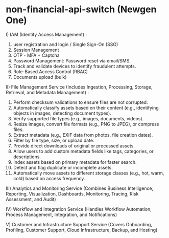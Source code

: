 # non-financial-api-switch (Newgen One)

I) IAM (Identity Access Management) :

1) user registration and login / Single Sign-On (SSO)
2) Session Management
3) OTP - MFA + Captcha
4) Password Management: Password reset via email/SMS.
5) Track and validate devices to identify fraudulent attempts.
6) Role-Based Access Control (RBAC)
7) Documents upload (bulk)


II) File Management Service (Includes Ingestion, Processing, Storage, Retrieval, and Metadata Management) : 

1) Perform checksum validations to ensure files are not corrupted.
2) Automatically classify assets based on their content (e.g., identifying objects in images, detecting document types).
3) Verify supported file types (e.g., images, documents, videos).
4) Resize images, convert file formats (e.g., PNG to JPEG), or compress files.
5) Extract metadata (e.g., EXIF data from photos, file creation dates).
6) Filter by file type, size, or upload date.
7) Provide direct downloads of original or processed assets.
8) Allow users to add custom metadata fields like tags, categories, or descriptions.
9) Index assets based on primary metadata for faster search.
10) Detect and flag duplicate or incomplete assets.
11) Automatically move assets to different storage classes (e.g., hot, warm, cold) based on access frequency.

III) Analytics and Monitoring Service
(Combines Business Intelligence, Reporting, Visualization, Dashboards, Monitoring, Tracing, Risk Assessment, and Audit)

IV) Workflow and Integration Service
(Handles Workflow Automation, Process Management, Integration, and Notifications)

V) Customer and Infrastructure Support Service
(Covers Onboarding, Profiling, Customer Support, Cloud Infrastructure, Backup, and Hosting)
